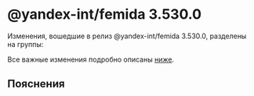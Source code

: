 # @yandex-int/femida 3.530.0

<!-- ЧЕЛОВЕЧЕСКОЕ ВСТУПЛЕНИЕ -->

Изменения, вошедшие в релиз @yandex-int/femida 3.530.0, разделены на группы:

Все важные изменения подробно описаны [ниже](#Пояснения).

## Пояснения

